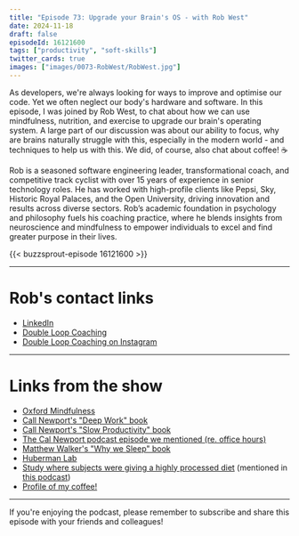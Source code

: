 ```yaml
---
title: "Episode 73: Upgrade your Brain's OS - with Rob West"
date: 2024-11-18
draft: false
episodeId: 16121600
tags: ["productivity", "soft-skills"]
twitter_cards: true
images: ["images/0073-RobWest/RobWest.jpg"]
---
```


As developers, we're always looking for ways to improve and optimise our code. Yet we often neglect our body's hardware and software. In this episode, I was joined by Rob West, to chat about how we can use mindfulness, nutrition, and exercise to upgrade our brain's operating system. A large part of our discussion was about our ability to focus, why are brains naturally struggle with this, especially in the modern world - and techniques to help us with this. We did, of course, also chat about coffee! ☕️

Rob is a seasoned software engineering leader, transformational coach, and competitive track cyclist with over 15 years of experience in senior technology roles. He has worked with high-profile clients like Pepsi, Sky, Historic Royal Palaces, and the Open University, driving innovation and results across diverse sectors. Rob’s academic foundation in psychology and philosophy fuels his coaching practice, where he blends insights from neuroscience and mindfulness to empower individuals to excel and find greater purpose in their lives.

{{< buzzsprout-episode 16121600 >}}

---

# Rob's contact links

* [LinkedIn](https://www.linkedin.com/in/robertgregorywest/)
* [Double Loop Coaching](https://doubleloopcoaching.com/)
* [Double Loop Coaching on Instagram](https://www.instagram.com/doubleloopcoaching)

---

# Links from the show

* [Oxford Mindfulness](https://oxfordmindfulness.org/)
* [Call Newport's "Deep Work" book](https://www.amazon.co.uk/Deep-Work-Focused-Success-Distracted/dp/1455586692)
* [Call Newport's "Slow Productivity" book](https://calnewport.com/slow/)
* [The Cal Newport podcast episode we mentioned (re. office hours)](https://www.amazingif.com/listen/ask-the-expert-slow-productivity/)
* [Matthew Walker's "Why we Sleep" book](https://www.amazon.co.uk/Why-We-Sleep-Science-Dreams-ebook/dp/B06Y649387)
* [Huberman Lab](https://www.hubermanlab.com/)
* [Study where subjects were giving a highly processed diet](https://pubmed.ncbi.nlm.nih.gov/28231304/) (mentioned in [this podcast](https://zoe.com/learn/podcast-ultra-processed-foods-damage-your-brain))
* [Profile of my coffee!](https://visualizer.coffee/shots/fa036083-6b10-4b21-924d-0c861b946dcf)

---

If you're enjoying the podcast, please remember to subscribe and share this episode with your friends and colleagues!
